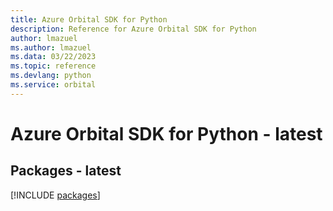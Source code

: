 ```yaml
---
title: Azure Orbital SDK for Python
description: Reference for Azure Orbital SDK for Python
author: lmazuel
ms.author: lmazuel
ms.data: 03/22/2023
ms.topic: reference
ms.devlang: python
ms.service: orbital
---
```

# Azure Orbital SDK for Python - latest
## Packages - latest
[!INCLUDE [packages](orbital-index.md)]